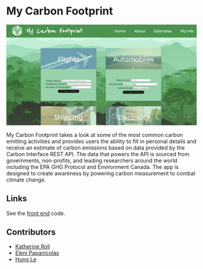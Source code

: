 # My Carbon Footprint

![all of the carbon input forms](./public/carbonpic.png)

My Carbon Footprint takes a look at some of the most common carbon emitting activities and provides users the ability to fill in personal details and receive an estimate of carbon emissions based on data provided by the Carbon Interface REST API. The data that powers the API is sourced from governments, non-profits, and leading researchers around the world including the EPA GHG Protocol and Environment Canada. The app is designed to create awareness by powering carbon measurement to combat climate change.

## Links

See the [front end](https://github.com/katroll/my-carbon-footprint-react) code.

## Contributors

- [Katherine Roll](https://github.com/katroll)
- [Eleni Papanicolas](https://github.com/e-papanicolas)
- [Hung Le](https://github.com/The-Orange-Dot)
